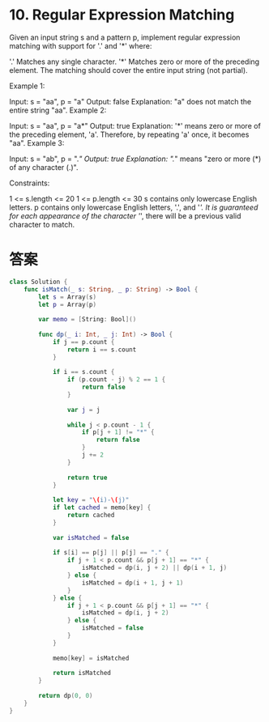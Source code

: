 # 10. Regular Expression Matching

Given an input string s and a pattern p, implement regular expression matching with support for '.' and '*' where:

'.' Matches any single character.​​​​
'*' Matches zero or more of the preceding element.
The matching should cover the entire input string (not partial).

 

Example 1:

Input: s = "aa", p = "a"
Output: false
Explanation: "a" does not match the entire string "aa".
Example 2:

Input: s = "aa", p = "a*"
Output: true
Explanation: '*' means zero or more of the preceding element, 'a'. Therefore, by repeating 'a' once, it becomes "aa".
Example 3:

Input: s = "ab", p = ".*"
Output: true
Explanation: ".*" means "zero or more (*) of any character (.)".
 

Constraints:

1 <= s.length <= 20
1 <= p.length <= 30
s contains only lowercase English letters.
p contains only lowercase English letters, '.', and '*'.
It is guaranteed for each appearance of the character '*', there will be a previous valid character to match.

# 答案

```swift
class Solution {
    func isMatch(_ s: String, _ p: String) -> Bool {
        let s = Array(s)
        let p = Array(p)
        
        var memo = [String: Bool]()
        
        func dp(_ i: Int, _ j: Int) -> Bool {
            if j == p.count {
                return i == s.count
            }
            
            if i == s.count {
                if (p.count - j) % 2 == 1 {
                    return false
                }
                
                var j = j
                
                while j < p.count - 1 {
                    if p[j + 1] != "*" {
                        return false
                    }
                    j += 2
                }
                
                return true
            }
            
            let key = "\(i)-\(j)"
            if let cached = memo[key] {
                return cached
            }
            
            var isMatched = false
            
            if s[i] == p[j] || p[j] == "." {
                if j + 1 < p.count && p[j + 1] == "*" {
                    isMatched = dp(i, j + 2) || dp(i + 1, j)
                } else {
                    isMatched = dp(i + 1, j + 1)
                }
            } else {
                if j + 1 < p.count && p[j + 1] == "*" {
                    isMatched = dp(i, j + 2)
                } else {
                    isMatched = false
                }
            }
            
            memo[key] = isMatched
            
            return isMatched
        }
        
        return dp(0, 0)
    }
}
```